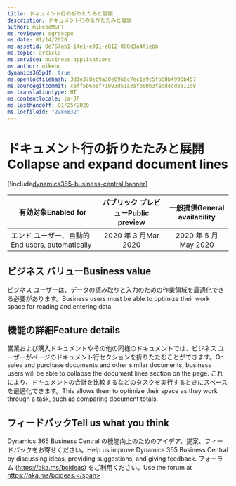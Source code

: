 ```yaml
---
title: ドキュメント行の折りたたみと展開
description: ドキュメント行の折りたたみと展開
author: mikebcMSFT
ms.reviewer: sgroespe
ms.date: 01/14/2020
ms.assetid: 0e767ab1-14e1-e911-a812-000d3a4f1ebb
ms.topic: article
ms.service: business-applications
ms.author: mikebc
dynamics365pdf: true
ms.openlocfilehash: 3d1e378eb9a30e8966c7ec1a9c5fb68b4996b457
ms.sourcegitcommit: ceff5b6bef71093d51a3afb60b3fecd4cd8a11c8
ms.translationtype: HT
ms.contentlocale: ja-JP
ms.lasthandoff: 01/25/2020
ms.locfileid: "2986832"
---
```

# <a name="collapse-and-expand-document-lines"></a><span data-ttu-id="f69ca-103">ドキュメント行の折りたたみと展開</span><span class="sxs-lookup"><span data-stu-id="f69ca-103">Collapse and expand document lines</span></span>
[!include[dynamics365-business-central banner](../includes/dynamics365-business-central.md)]

| <span data-ttu-id="f69ca-104">有効対象</span><span class="sxs-lookup"><span data-stu-id="f69ca-104">Enabled for</span></span>    |  <span data-ttu-id="f69ca-105">パブリック プレビュー</span><span class="sxs-lookup"><span data-stu-id="f69ca-105">Public preview</span></span> | <span data-ttu-id="f69ca-106">一般提供</span><span class="sxs-lookup"><span data-stu-id="f69ca-106">General availability</span></span> | 
| ---------- | :----------: |:----------: |
|<span data-ttu-id="f69ca-107">エンド ユーザー、自動的</span><span class="sxs-lookup"><span data-stu-id="f69ca-107">End users, automatically</span></span>|<span data-ttu-id="f69ca-108">2020 年 3 月</span><span class="sxs-lookup"><span data-stu-id="f69ca-108">Mar 2020</span></span>| <span data-ttu-id="f69ca-109">2020 年 5 月</span><span class="sxs-lookup"><span data-stu-id="f69ca-109">May 2020</span></span>|


## <a name="business-value"></a><span data-ttu-id="f69ca-110">ビジネス バリュー</span><span class="sxs-lookup"><span data-stu-id="f69ca-110">Business value</span></span>
<!-- bv start -->
<span data-ttu-id="f69ca-111">ビジネス ユーザーは、データの読み取りと入力のための作業領域を最適化できる必要があります。</span><span class="sxs-lookup"><span data-stu-id="f69ca-111">Business users must be able to optimize their work space for reading and entering data.</span></span>
<!-- bv end -->



## <a name="feature-details"></a><span data-ttu-id="f69ca-112">機能の詳細</span><span class="sxs-lookup"><span data-stu-id="f69ca-112">Feature details</span></span>
<!--feature detail start -->
<span data-ttu-id="f69ca-113">営業および購入ドキュメントやその他の同様のドキュメントでは、ビジネス ユーザーがページのドキュメント行セクションを折りたたむことができます。</span><span class="sxs-lookup"><span data-stu-id="f69ca-113">On sales and purchase documents and other similar documents, business users will be able to collapse the document lines section on the page.</span></span> <span data-ttu-id="f69ca-114">これにより、ドキュメントの合計を比較するなどのタスクを実行するときにスペースを最適化できます。</span><span class="sxs-lookup"><span data-stu-id="f69ca-114">This allows them to optimize their space as they work through a task, such as comparing document totals.</span></span>
<!--feature detail end -->






## <a name="tell-us-what-you-think"></a><span data-ttu-id="f69ca-115">フィードバック</span><span class="sxs-lookup"><span data-stu-id="f69ca-115">Tell us what you think</span></span>
<span data-ttu-id="f69ca-116">Dynamics 365 Business Central の機能向上のためのアイデア、提案、フィードバックをお寄せください。</span><span class="sxs-lookup"><span data-stu-id="f69ca-116">Help us improve Dynamics 365 Business Central by discussing ideas, providing suggestions, and giving feedback.</span></span> <span data-ttu-id="f69ca-117">フォーラム (https://aka.ms/bcideas) をご利用ください。</span><span class="sxs-lookup"><span data-stu-id="f69ca-117">Use the forum at https://aka.ms/bcideas.</span></span>



